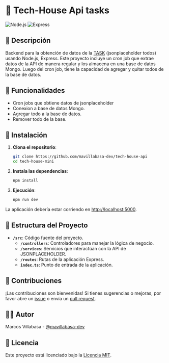 # 🌌 Tech-House Api tasks

![Node.js](https://img.shields.io/badge/Node.js-339933?style=for-the-badge&logo=nodedotjs&logoColor=white)
![Express](https://img.shields.io/badge/Express.js-000000?style=for-the-badge&logo=express&logoColor=white)


## 📝 Descripción
Backend para la obtención de datos de la [TASK](https://jsonplaceholder.typicode.com/todos/) (jsonplaceholder todos) usando Node.js, Express. Este proyecto incluye un cron job que extrae datos de la API de manera regular y los almacena en una base de datos Mongo.
Luego del cron job, tiene la capacidad de agregar y quitar todos de la base de datos.


## 🎨 Funcionalidades

- Cron jobs que obtiene datos de jsonplaceholder
- Conexion a base de datos Mongo.
- Agregar todo a la base de datos.
- Remover todo de la base.

## 🔧 Instalación

1. **Clona el repositorio**:

    ```bash
    git clone https://github.com/mavillabasa-dev/tech-house-api
    cd tech-house-mini
    ```

2. **Instala las dependencias**:

    ```bash
    npm install
    ```

2. **Ejecución**:

    ```bash
    npm run dev
    ```
La aplicación debería estar corriendo en [http://localhost:5000](http://localhost:5000).

## 📁 Estructura del Proyecto

- **`/src`**: Código fuente del proyecto.
  - **`/controllers`**: Controladores para manejar la lógica de negocio.
  - **`/services`**: Servicios que interactúan con la API de JSONPLACEHOLDER.
  - **`/routes`**: Rutas de la aplicación Express.
  - **`index.ts`**: Punto de entrada de la aplicación.

## 🤝 Contribuciones

¡Las contribuciones son bienvenidas! Si tienes sugerencias o mejoras, por favor abre un [issue](https://github.com/tu-usuario/tu-repositorio/issues) o envía un [pull request](https://github.com/tu-usuario/tu-repositorio/pulls).

## 🧑‍💻 Autor

Marcos Villabasa - [@mavillabasa-dev](https://github.com/mavillabasa-dev/)

## 📜 Licencia

Este proyecto está licenciado bajo la [Licencia MIT](LICENSE).
